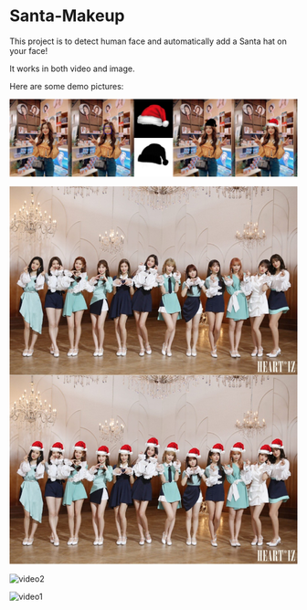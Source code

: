 # Santa-Makeup

This project is to detect human face and automatically add a Santa hat on your face!

It works in both video and image.

Here are some demo pictures:

![process](./demo/process.JPG)



![img1](./demo/img1.JPG)



![video2](./demo/video2.PNG)



![video1](./demo/video1.PNG)